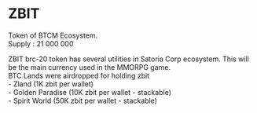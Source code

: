 # ZBIT

Token of BTCM Ecosystem.\
Supply : 21 000 000

ZBIT brc-20 token has several utilities in Satoria Corp ecosystem. This will be the main currency used in the MMORPG game.\
BTC Lands were airdropped for holding zbit\
\- Zland (1K zbit per wallet)\
\- Golden Paradise (10K zbit per wallet - stackable)\
\- Spirit World (50K zbit per wallet - stackable)
